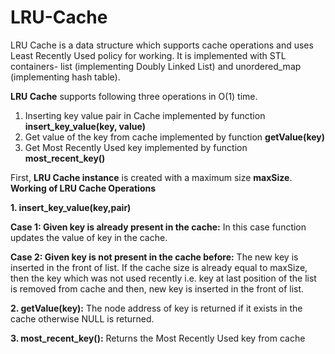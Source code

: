 # LRU-Cache
LRU Cache is a data structure which supports cache operations and uses Least Recently Used policy for working. 
It is implemented with STL containers- list (implementing Doubly Linked List) and unordered_map (implementing hash table).

**LRU Cache** supports following three operations in O(1) time.
1. Inserting key value pair in Cache implemented by function **insert_key_value(key, value)**
2. Get value of the key from cache implemented by function **getValue(key)**
3. Get Most Recently Used key implemented by function **most_recent_key()**

First, **LRU Cache instance** is created with a maximum size **maxSize**.
**Working of LRU Cache Operations**

**1. insert_key_value(key,pair)**

**Case 1: Given key is already present in the cache:** In this case function updates the value of key in the cache.

**Case 2: Given key is not present in the cache before:** The new key is inserted in the front of list. If the cache size is already equal to maxSize, then the key which was not used recently i.e. key at last position of the list is removed from cache and then, new key is inserted in the front of list.

**2. getValue(key):**
The node address of key is returned if it exists in the cache otherwise NULL is returned.

**3. most_recent_key():**
Returns the Most Recently Used key from cache

